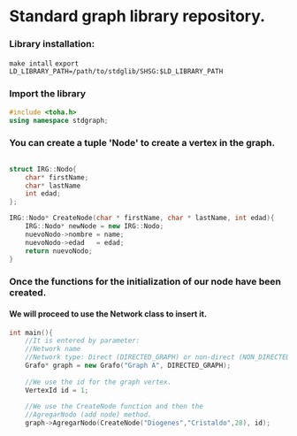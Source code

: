 # Standard graph library repository.

### Library installation:
`make intall`
`export LD_LIBRARY_PATH=/path/to/stdglib/SHSG:$LD_LIBRARY_PATH`

### Import the library
```cpp
#include <toha.h>
using namespace stdgraph;
```

### You can create a tuple 'Node' to create a vertex in the graph.
```cpp

struct IRG::Nodo{
    char* firstName;
    char* lastName
	int edad;
};

IRG::Nodo* CreateNode(char * firstName, char * lastName, int edad){
    IRG::Nodo* newNode = new IRG::Nodo;
    nuevoNodo->nombre = name;
    nuevoNodo->edad   = edad;
    return nuevoNodo;
}
```
### Once the functions for the initialization of our node have been created.
#### We will proceed to use the Network class to insert it.
```cpp
int main(){
	//It is entered by parameter:
	//Network name
	//Network type: Direct (DIRECTED_GRAPH) or non-direct (NON_DIRECTED_GRAPH)
    Grafo* graph = new Grafo("Graph A", DIRECTED_GRAPH);
	
	//We use the id for the graph vertex.
	VertexId id = 1;
	
	//We use the CreateNode function and then the 
	//AgregarNodo (add node) method.
	graph->AgregarNodo(CreateNode("Diogenes","Cristaldo",28), id);
```